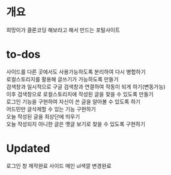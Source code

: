 # 개요
희망이가 클론코딩 해보라고 해서 만드는 포털사이트<br>

# to-dos
사이드를 다른 곳에서도 사용가능하도록 분리하여 다시 병합하기<br>
로컬스토리지를 활용해 글쓰기가 가능하도록 만들기<br>
검색창과 일시적으로 구글 검색창과 연결하여 작동이 되게 하기(변동가능)<br>
이후 검색창으로 로컬스토리지에 작성된 글을 찾을 수 있도록 만들기<br>
로그인 기능을 구현하여 자신이 쓴 글을 알아볼 수 있도록 하기<br>
어드민만 글삭제할 수 있는 기능 구현하기<br>
오늘 작성된 글을 최상단에 띄우기<br>
오늘 작성되지 아니한 글은 옛글 보기로 찾을 수 있도록 구현하기<br>

# Updated
로그인 창 제작완료
사이드 메인 ul색깔 변경완료
